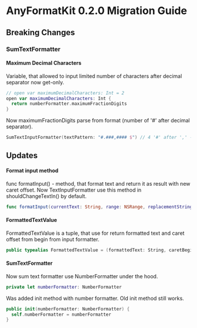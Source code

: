 # AnyFormatKit 0.2.0 Migration Guide

## Breaking Changes

### SumTextFormatter

#### Maximum Decimal Characters

Variable, that allowed to input limited number of characters after decimal separator now get-only.

```swift
// open var maximumDecimalCharacters: Int = 2
open var maximumDecimalCharacters: Int {
  return numberFormatter.maximumFractionDigits
}
```
Now maximumFractionDigits parse from format (number of '#' after decimal separator).

```swift
SumTextInputFormatter(textPattern: "#.###,#### $") // 4 '#' after ',' - maximumFractionDigits
```

## Updates 

#### Format input method

func formatInput() - method, that format text and return it as result with new caret offset. Now TextInputFormatter use this method in shouldChangeTextIn() by default.

```swift
func formatInput(currentText: String, range: NSRange, replacementString text: String) -> FormattedTextValue
```

#### FormattedTextValue

FormattedTextValue is a tuple, that use for return formatted text and caret offset from begin from input formatter.

```swift
public typealias FormattedTextValue = (formattedText: String, caretBeginOffset: Int)
```

#### SumTextFormatter

Now sum text formatter use NumberFormatter under the hood.

```swift
private let numberFormatter: NumberFormatter
```
Was added init method with number formatter. Old init method still works.

```swift
public init(numberFormatter: NumberFormatter) {
  self.numberFormatter = numberFormatter
}
```
